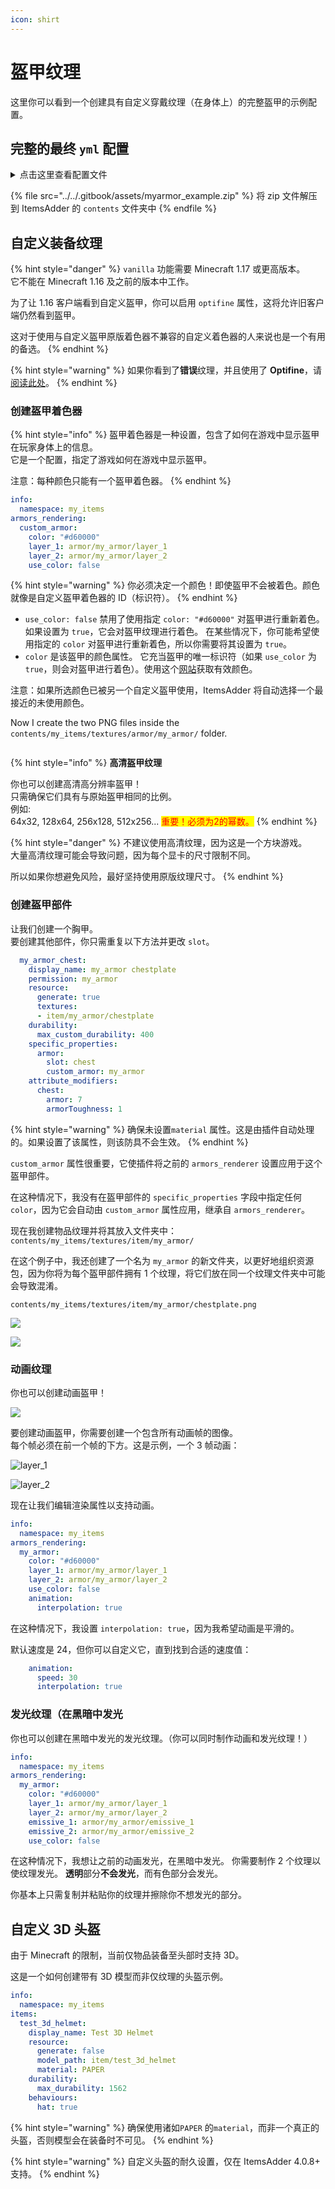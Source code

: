 ```yaml
---
icon: shirt
---
```


# 盔甲纹理

这里你可以看到一个创建具有自定义穿戴纹理（在身体上）的完整盔甲的示例配置。

## 完整的最终 `yml` 配置

<details>

<summary>点击这里查看配置文件</summary>

```yaml
info:
  namespace: myitems
armors_rendering:
  myarmor:
    color: "#d60000"
    layer_1: armor/myarmor/layer_1
    layer_2: armor/myarmor/layer_2
items:
  myarmor_helmet:
    display_name: myarmor helmet
    permission: myarmor
    resource:
      generate: true
      textures:
      - item/myarmor/helmet
    durability:
      max_custom_durability: 275
    specific_properties:
      armor:
        slot: head
        custom_armor: myarmor
    attribute_modifiers:
      head:
        armor: 9
        armorToughness: 1
  myarmor_chestplate:
    display_name: myarmor chestplate
    permission: myarmor
    resource:
      generate: true
      textures:
      - item/myarmor/chestplate
    durability:
      max_custom_durability: 400
    specific_properties:
      armor:
        slot: chest
        custom_armor: myarmor
    attribute_modifiers:
      chest:
        armor: 7
        armorToughness: 1
  myarmor_leggings:
    display_name: myarmor leggings
    permission: myarmor
    resource:
      generate: true
      textures:
      - item/myarmor/leggings
    durability:
      max_custom_durability: 375
    specific_properties:
      armor:
        slot: legs
        custom_armor: myarmor
    attribute_modifiers:
      legs:
        armor: 5
        armorToughness: 1
  myarmor_boots:
    display_name: myarmor boots
    permission: myarmor
    resource:
      generate: true
      textures:
      - item/myarmor/boots
    durability:
      max_custom_durability: 325
    specific_properties:
      armor:
        slot: FEET
        custom_armor: myarmor
    attribute_modifiers:
      feet:
        armor: 3
        armorToughness: 1
```

</details>

{% file src="../../.gitbook/assets/myarmor_example.zip" %}
将 zip 文件解压到 ItemsAdder 的 `contents` 文件夹中 
{% endfile %}

## 自定义装备纹理

{% hint style="danger" %}
`vanilla` 功能需要 Minecraft 1.17 或更高版本。\
它不能在 Minecraft 1.16 及之前的版本中工作。

为了让 1.16 客户端看到自定义盔甲，你可以启用 `optifine` 属性，这将允许旧客户端仍然看到盔甲。

这对于使用与自定义盔甲原版着色器不兼容的自定义着色器的人来说也是一个有用的备选。
{% endhint %}

{% hint style="warning" %}
如果你看到了**错误**纹理，并且使用了 **Optifine**，请[阅读此处](../../faq/armors-textures-not-working-with-shaders-mod.md)。
{% endhint %}

### 创建盔甲着色器

{% hint style="info" %}
盔甲着色器是一种设置，包含了如何在游戏中显示盔甲在玩家身体上的信息。\
它是一个配置，指定了游戏如何在游戏中显示盔甲。

注意：每种颜色只能有一个盔甲着色器。
{% endhint %}

```yaml
info:
  namespace: my_items
armors_rendering:
  custom_armor:
    color: "#d60000"
    layer_1: armor/my_armor/layer_1
    layer_2: armor/my_armor/layer_2
    use_color: false
```

{% hint style="warning" %}
你必须决定一个颜色！即使盔甲不会被着色。颜色就像是自定义盔甲着色器的 ID（标识符）。
{% endhint %}

* `use_color: false` 禁用了使用指定 `color: "#d60000"` 对盔甲进行重新着色。如果设置为 `true`，它会对盔甲纹理进行着色。
在某些情况下，你可能希望使用指定的 `color` 对盔甲进行重新着色，所以你需要将其设置为 `true`。
* `color` 是该盔甲的颜色属性。
它充当盔甲的唯一标识符（如果 `use_color` 为 `true`，则会对盔甲进行着色）。使用这个[网站](https://minecraftcommand.science/armor-color)获取有效颜色。

注意：如果所选颜色已被另一个自定义盔甲使用，ItemsAdder 将自动选择一个最接近的未使用颜色。

Now I create the two PNG files inside the `contents/my_items/textures/armor/my_armor/` folder.

<figure><img src="../../.gitbook/assets/armor_textures_preview.png" alt=""><figcaption></figcaption></figure>

{% hint style="info" %}
**高清盔甲纹理**

你也可以创建高清高分辨率盔甲！\
只需确保它们具有与原始盔甲相同的比例。\
例如:\
64x32, 128x64, 256x128, 512x256... <mark style="color:red;">重要！必须为2的幂数。</mark>
{% endhint %}

{% hint style="danger" %}
不建议使用高清纹理，因为这是一个方块游戏。\
大量高清纹理可能会导致问题，因为每个显卡的尺寸限制不同。

所以如果你想避免风险，最好坚持使用原版纹理尺寸。
{% endhint %}

### 创建盔甲部件

让我们创建一个胸甲。\
要创建其他部件，你只需重复以下方法并更改 `slot`。

```yaml
  my_armor_chest:
    display_name: my_armor chestplate
    permission: my_armor
    resource:
      generate: true
      textures:
      - item/my_armor/chestplate
    durability:
      max_custom_durability: 400
    specific_properties:
      armor:
        slot: chest
        custom_armor: my_armor
    attribute_modifiers:
      chest:
        armor: 7
        armorToughness: 1
```

{% hint style="warning" %}
确保未设置`material` 属性。这是由插件自动处理的。如果设置了该属性，则该防具不会生效。
{% endhint %}

`custom_armor` 属性很重要，它使插件将之前的 `armors_renderer` 设置应用于这个盔甲部件。

在这种情况下，我没有在盔甲部件的 `specific_properties` 字段中指定任何 `color`，因为它会自动由 `custom_armor` 属性应用，继承自 `armors_renderer`。

现在我创建物品纹理并将其放入文件夹中：
`contents/my_items/textures/item/my_armor/`

在这个例子中，我还创建了一个名为 `my_armor` 的新文件夹，以更好地组织资源包，因为你将为每个盔甲部件拥有 1 个纹理，将它们放在同一个纹理文件夹中可能会导致混淆。

`contents/my_items/textures/item/my_armor/chestplate.png`

![](../../.gitbook/assets/chestplate_item_red.png)

![](<../../.gitbook/assets/image (42) (1) (1).png>)

### 动画纹理

你也可以创建动画盔甲！

![](<../../.gitbook/assets/ezgif-7-3b3a255fe802 (1) (1).gif>)

要创建动画盔甲，你需要创建一个包含所有动画帧的图像。\
每个帧必须在前一个帧的下方。这是示例，一个 3 帧动画：

![layer\_1](../../.gitbook/assets/layer_1.png)

![layer\_2](../../.gitbook/assets/layer_2.png)

现在让我们编辑渲染属性以支持动画。

```yaml
info:
  namespace: my_items
armors_rendering:
  my_armor:
    color: "#d60000"
    layer_1: armor/my_armor/layer_1
    layer_2: armor/my_armor/layer_2
    use_color: false
    animation:
      interpolation: true
```

在这种情况下，我设置 `interpolation: true`，因为我希望动画是平滑的。

默认速度是 24，但你可以自定义它，直到找到合适的速度值：

```yaml
    animation:
      speed: 30
      interpolation: true
```

### 发光纹理（在黑暗中发光

你也可以创建在黑暗中发光的发光纹理。（你可以同时制作动画和发光纹理！）

```yaml
info:
  namespace: my_items
armors_rendering:
  my_armor:
    color: "#d60000"
    layer_1: armor/my_armor/layer_1
    layer_2: armor/my_armor/layer_2
    emissive_1: armor/my_armor/emissive_1
    emissive_2: armor/my_armor/emissive_2
    use_color: false
```

在这种情况下，我想让之前的动画发光，在黑暗中发光。
你需要制作 2 个纹理以使纹理发光。
**透明**部分**不会发光**，而有色部分会发光。

你基本上只需复制并粘贴你的纹理并擦除你不想发光的部分。

## 自定义 3D 头盔

由于 Minecraft 的限制，当前仅物品装备至头部时支持 3D。

这是一个如何创建带有 3D 模型而非仅纹理的头盔示例。

```yaml
info:
  namespace: my_items
items:
  test_3d_helmet:
    display_name: Test 3D Helmet
    resource:
      generate: false
      model_path: item/test_3d_helmet
      material: PAPER
    durability:
      max_durability: 1562
    behaviours:
      hat: true
```

{% hint style="warning" %}
确保使用诸如`PAPER` 的`material`，而非一个真正的头盔，否则模型会在装备时不可见。
{% endhint %}

{% hint style="warning" %}
自定义头盔的耐久设置，仅在 ItemsAdder 4.0.8+ 支持。
{% endhint %}